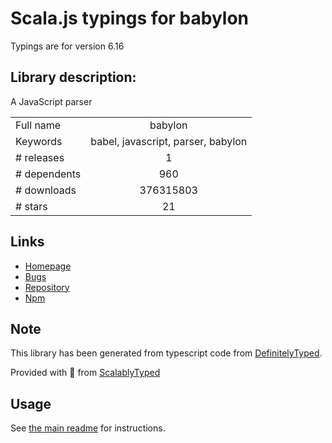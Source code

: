 
# Scala.js typings for babylon

Typings are for version 6.16

## Library description:
A JavaScript parser

|                    |                 |
| ------------------ | :-------------: |
| Full name          | babylon |
| Keywords           | babel, javascript, parser, babylon |
| # releases         | 1 |
| # dependents       | 960 |
| # downloads        | 376315803 |
| # stars            | 21 |

## Links
- [Homepage](https://babeljs.io/)
- [Bugs](https://github.com/babel/babylon/issues)
- [Repository](https://github.com/babel/babylon)
- [Npm](https://www.npmjs.com/package/babylon)
    


## Note
This library has been generated from typescript code from [DefinitelyTyped](https://definitelytyped.org).

Provided with :purple_heart: from [ScalablyTyped](https://github.com/oyvindberg/ScalablyTyped)

## Usage
See [the main readme](../../readme.md) for instructions.


